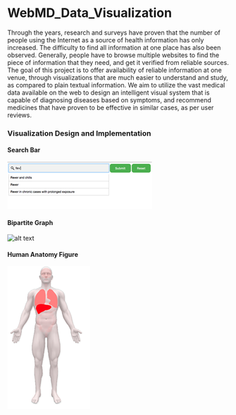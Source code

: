 # WebMD_Data_Visualization
Through the years, research and surveys have proven that the number of people using the Internet as a source of health information has only increased. The difficulty to find all information at one place has also been observed. Generally, people have to browse multiple websites to find the piece of information that they need, and get it verified from reliable sources. The goal of this project is to offer availability of reliable information at one venue, through visualizations that are much easier to understand and study, as compared to plain textual information. We aim to utilize the vast medical data available on the web to design an intelligent visual system that is capable of diagnosing diseases based on symptoms, and recommend medicines that have proven to be effective in similar cases, as per user reviews.
### Visualization Design and Implementation 
#### Search Bar
![alt text](https://github.com/MNISAR/WebMD_Data_Visualization/blob/master/.gitData/search_bar.png?raw=true)
#### Bipartite Graph
![alt text](https://github.com/MNISAR/WebMD_Data_Visualization/blob/master/.gitData/bi_pertite_graph.png?raw=true)

#### Human Anatomy Figure
![alt text](https://github.com/MNISAR/WebMD_Data_Visualization/blob/master/.gitData/human_anatomy_figure.png?raw=true)
